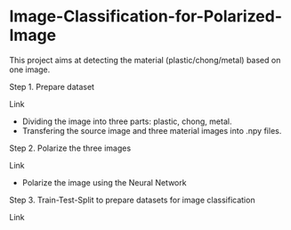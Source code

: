 # Image-Classification-for-Polarized-Image

This project aims at detecting the material (plastic/chong/metal) based on one image.

Step 1. Prepare dataset

Link

- Dividing the image into three parts: plastic, chong, metal. 
- Transfering the source image and three material images into .npy files.

Step 2. Polarize the three images

Link

- Polarize the image using the Neural Network

Step 3. Train-Test-Split to prepare datasets for image classification

Link











